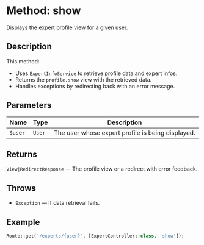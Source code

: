 # Method: show

Displays the expert profile view for a given user.

## Description
This method:
- Uses `ExpertInfoService` to retrieve profile data and expert infos.
- Returns the `profile.show` view with the retrieved data.
- Handles exceptions by redirecting back with an error message.

## Parameters
| Name    | Type   | Description                        |
|---------|--------|------------------------------------|
| `$user` | `User` | The user whose expert profile is being displayed. |

## Returns
`View|RedirectResponse` — The profile view or a redirect with error feedback.

## Throws
- `Exception` — If data retrieval fails.

## Example
```php
Route::get('/experts/{user}', [ExpertController::class, 'show']);
